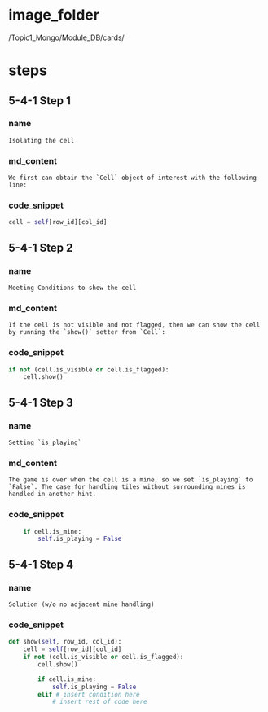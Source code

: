 # image_folder
/Topic1_Mongo/Module_DB/cards/

# steps

## 5-4-1 Step 1

### name
```
Isolating the cell
```
### md_content
```
We first can obtain the `Cell` object of interest with the following line:
```
### code_snippet
```python
cell = self[row_id][col_id]
```
## 5-4-1 Step 2
### name
```
Meeting Conditions to show the cell
```
### md_content
```
If the cell is not visible and not flagged, then we can show the cell by running the `show()` setter from `Cell`:
```
### code_snippet
```python
if not (cell.is_visible or cell.is_flagged):
    cell.show()
```

## 5-4-1 Step 3
### name
```
Setting `is_playing`
```
### md_content
```
The game is over when the cell is a mine, so we set `is_playing` to `False`. The case for handling tiles without surrounding mines is handled in another hint.
```
### code_snippet
```python
	if cell.is_mine:    
        self.is_playing = False
```

## 5-4-1 Step 4
### name
```
Solution (w/o no adjacent mine handling)
```
### code_snippet
```python
def show(self, row_id, col_id):
    cell = self[row_id][col_id]
    if not (cell.is_visible or cell.is_flagged):
        cell.show()

        if cell.is_mine:
            self.is_playing = False
        elif # insert condition here
        	# insert rest of code here
```

